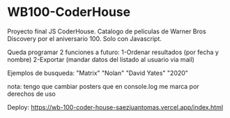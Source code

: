 # WB100-CoderHouse

Proyecto final JS CoderHouse. Catalogo de peliculas de Warner Bros Discovery por el aniversario 100. Solo con Javascript.

Queda programar 2 funciones a futuro:
1-Ordenar resultados (por fecha y nombre)
2-Exportar (mandar datos del listado al usuario via mail)

Ejemplos de busqueda: "Matrix" "Nolan" "David Yates" "2020" 

nota: tengo que cambiar posters que en console.log me marca por derechos de uso

Deploy: https://wb-100-coder-house-saezjuantomas.vercel.app/index.html

